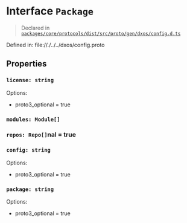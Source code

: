 # Interface `Package`
> Declared in [`packages/core/protocols/dist/src/proto/gen/dxos/config.d.ts`]()

Defined in:
   file://./../../dxos/config.proto
## Properties
### `license: string`
Options:
  - proto3_optional = true
### `modules: Module[]`
### `repos: Repo[]`nal = true
### `config: string`
Options:
  - proto3_optional = true
### `package: string`
Options:
  - proto3_optional = true